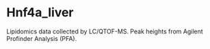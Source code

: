 # Hnf4a_liver

Lipidomics data collected by LC/QTOF-MS. Peak heights from Agilent Profinder Analysis (PFA). 